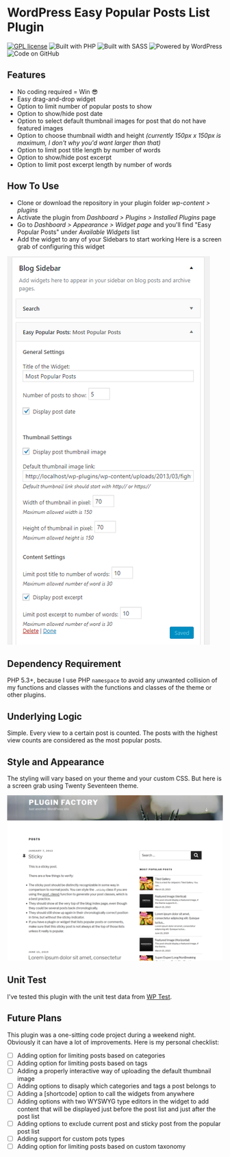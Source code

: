 # WordPress Easy Popular Posts List Plugin
[![GPL license](https://img.shields.io/badge/License-GPL-blue.svg)](http://perso.crans.org/besson/LICENSE.html) ![Built with PHP](http://pixel-cookers.github.io/built-with-badges/php/php-long-flat.png) ![Built with SASS](http://pixel-cookers.github.io/built-with-badges/sass/sass-long-flat.png) ![Powered by WordPress](http://pixel-cookers.github.io/built-with-badges/wordpress/wordpress-long-flat.png) ![Code on GitHub](http://pixel-cookers.github.io/built-with-badges/github/github-long-flat.png)

## Features
- No coding required = Win :sunglasses:
- Easy drag-and-drop widget
- Option to limit number of popular posts to show
- Option to show/hide post date
- Option to select default thumbnail images for post that do not have featured images
- Option to choose thumbnail width and height _(currently 150px x 150px is maximum, I don't why you'd want larger than that)_
- Option to limit post title length by number of words
- Option to show/hide post excerpt
- Option to limit post excerpt length by number of words

## How To Use
- Clone or download the repository in your plugin folder _wp-content > plugins_
- Activate the plugin from _Dashboard > Plugins > Installed Plugins_ page
- Go to _Dashboard > Appearance > Widget page_ and you'll find "Easy Popular Posts" under _Available Widgets_ list
- Add the widget to any of your Sidebars to start working
Here is a screen grab of configuring this widget

![Widget Settings](screenshot.png)

## Dependency Requirement
PHP 5.3+, because I use PHP <code>namespace</code> to avoid any unwanted collision of my functions and classes with the functions and classes of the theme or other plugins.

## Underlying Logic
Simple. Every view to a certain post is counted. The posts with the highest view counts are considered as the most popular posts.

## Style and Appearance
The styling will vary based on your theme and your custom CSS. But here is a screen grab using Twenty Seventeen theme.

![Preview on Twenty Seventeen Theme](theme-preview.png)

## Unit Test
I've tested this plugin with the unit test data from [WP Test](http://wptest.io).

## Future Plans
This plugin was a one-sitting code project during a weekend night. Obviously it can have a lot of improvements. Here is my personal checklist:
- [ ] Adding option for limiting posts based on categories
- [ ] Adding option for limiting posts based on tags
- [ ] Adding a properly interactive way of uploading the default thumbnail image
- [ ] Adding options to disaply which categories and tags a post belongs to
- [ ] Adding a [shortcode] option to call the widgets from anywhere
- [ ] Adding options with two WYSWYG type editors in the widget to add content that will be displayed just before the post list and just after the post list
- [ ] Adding options to exclude current post and sticky post from the popular post list
- [ ] Adding support for custom pots types
- [ ] Adding option for limiting posts based on custom taxonomy
